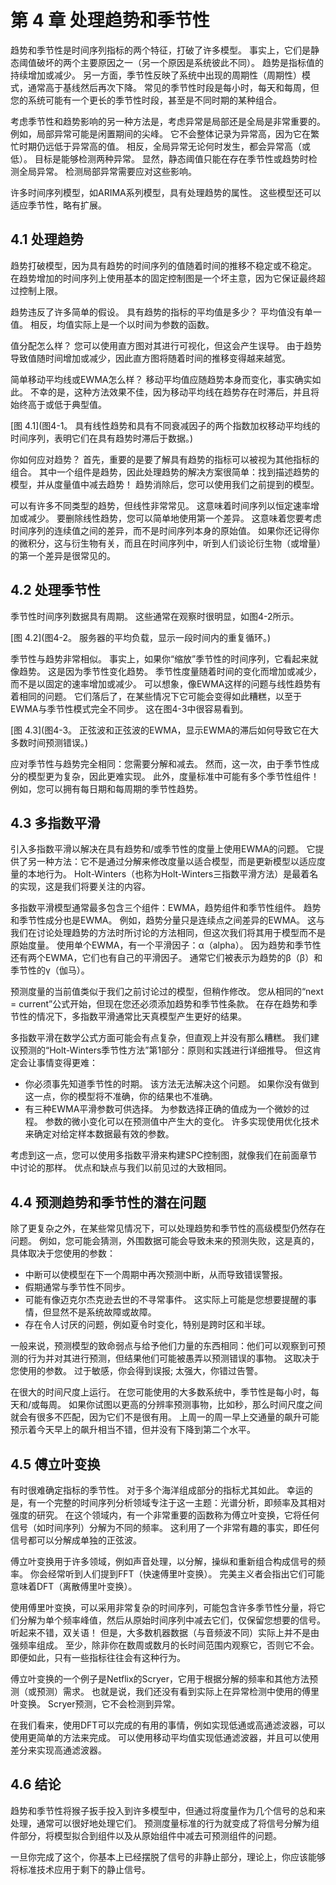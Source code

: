 # 第 4 章 处理趋势和季节性

趋势和季节性是时间序列指标的两个特征，打破了许多模型。 事实上，它们是静态阈值破坏的两个主要原因之一（另一个原因是系统彼此不同）。 趋势是指标值的持续增加或减少。 另一方面，季节性反映了系统中出现的周期性（周期性）模式，通常高于基线然后再次下降。 常见的季节性时段是每小时，每天和每周，但您的系统可能有一个更长的季节性时段，甚至是不同时期的某种组合。

考虑季节性和趋势影响的另一种方法是，考虑异常是局部还是全局是非常重要的。 例如，局部异常可能是闲置期间的尖峰。 它不会整体记录为异常高，因为它在繁忙时期仍远低于异常高的值。 相反，全局异常无论何时发生，都会异常高（或低）。 目标是能够检测两种异常。 显然，静态阈值只能在存在季节性或趋势时检测全局异常。 检测局部异常需要应对这些影响。

许多时间序列模型，如ARIMA系列模型，具有处理趋势的属性。 这些模型还可以适应季节性，略有扩展。

## 4.1 处理趋势

趋势打破模型，因为具有趋势的时间序列的值随着时间的推移不稳定或不稳定。 在趋势增加的时间序列上使用基本的固定控制图是一个坏主意，因为它保证最终超过控制上限。

趋势违反了许多简单的假设。 具有趋势的指标的平均值是多少？ 平均值没有单一值。 相反，均值实际上是一个以时间为参数的函数。

值分配怎么样？ 您可以使用直方图对其进行可视化，但这会产生误导。 由于趋势导致值随时间增加或减少，因此直方图将随着时间的推移变得越来越宽。

简单移动平均线或EWMA怎么样？ 移动平均值应随趋势本身而变化，事实确实如此。 不幸的是，这种方法效果不佳，因为移动平均线在趋势存在时滞后，并且将始终高于或低于典型值。

[图 4.1](图4-1。 具有线性趋势和具有不同衰减因子的两个指数加权移动平均线的时间序列，表明它们在具有趋势时滞后于数据。)

你如何应对趋势？ 首先，重要的是要了解具有趋势的指标可以被视为其他指标的组合。 其中一个组件是趋势，因此处理趋势的解决方案很简单：找到描述趋势的模型，并从度量值中减去趋势！ 趋势消除后，您可以使用我们之前提到的模型。

可以有许多不同类型的趋势，但线性非常常见。 这意味着时间序列以恒定速率增加或减少。 要删除线性趋势，您可以简单地使用第一个差异。 这意味着您要考虑时间序列的连续值之间的差异，而不是时间序列本身的原始值。 如果你还记得你的微积分，这与衍生物有关，而且在时间序列中，听到人们谈论衍生物（或增量）的第一个差异是很常见的。

## 4.2 处理季节性

季节性时间序列数据具有周期。 这些通常在观察时很明显，如图4-2所示。

[图 4.2](图4-2。 服务器的平均负载，显示一段时间内的重复循环。)

季节性与趋势非常相似。 事实上，如果你“缩放”季节性的时间序列，它看起来就像趋势。 这是因为季节性变化趋势。 季节性度量随着时间的变化而增加或减少，而不是以固定的速率增加或减少。 可以想象，像EWMA这样的问题与线性趋势有着相同的问题。 它们落后了，在某些情况下它可能会变得如此糟糕，以至于EWMA与季节性模式完全不同步。 这在图4-3中很容易看到。

[图 4.3](图4-3。 正弦波和正弦波的EWMA，显示EWMA的滞后如何导致它在大多数时间预测错误。)

应对季节性与趋势完全相同：您需要分解和减去。 然而，这一次，由于季节性成分的模型更为复杂，因此更难实现。 此外，度量标准中可能有多个季节性组件！ 例如，您可以拥有每日期和每周期的季节性趋势。

## 4.3 多指数平滑

引入多指数平滑以解决在具有趋势和/或季节性的度量上使用EWMA的问题。 它提供了另一种方法：它不是通过分解来修改度量以适合模型，而是更新模型以适应度量的本地行为。 Holt-Winters（也称为Holt-Winters三指数平滑方法）是最着名的实现，这是我们将要关注的内容。

多指数平滑模型通常最多包含三个组件：EWMA，趋势组件和季节性组件。 趋势和季节性成分也是EWMA。 例如，趋势分量只是连续点之间差异的EWMA。 这与我们在讨论处理趋势的方法时所讨论的方法相同，但这次我们将其用于模型而不是原始度量。 使用单个EWMA，有一个平滑因子：α（alpha）。 因为趋势和季节性还有两个EWMA，它们也有自己的平滑因子。 通常它们被表示为趋势的β（β）和季节性的γ（伽马）。

预测度量的当前值类似于我们之前讨论过的模型，但稍作修改。 您从相同的“next = current”公式开始，但现在您还必须添加趋势和季节性条款。 在存在趋势和季节性的情况下，多指数平滑通常比天真模型产生更好的结果。

多指数平滑在数学公式方面可能会有点复杂，但直观上并没有那么糟糕。 我们建议预测的“Holt-Winters季节性方法”第1部分：原则和实践进行详细推导。 但这肯定会让事情变得更难：

- 你必须事先知道季节性的时期。 该方法无法解决这个问题。 如果你没有做到这一点，你的模型将不准确，你的结果也不准确。
- 有三种EWMA平滑参数可供选择。 为参数选择正确的值成为一个微妙的过程。 参数的微小变化可以在预测值中产生大的变化。 许多实现使用优化技术来确定对给定样本数据最有效的参数。

考虑到这一点，您可以使用多指数平滑来构建SPC控制图，就像我们在前面章节中讨论的那样。 优点和缺点与我们以前见过的大致相同。

## 4.4 预测趋势和季节性的潜在问题

除了更复杂之外，在某些常见情况下，可以处理趋势和季节性的高级模型仍然存在问题。 例如，您可能会猜测，外围数据可能会导致未来的预测失败，这是真的，具体取决于您使用的参数：

- 中断可以使模型在下一个周期中再次预测中断，从而导致错误警报。
- 假期通常与季节性不同步。
- 可能有像迈克尔杰克逊去世的不寻常事件。 这实际上可能是您想要提醒的事情，但显然不是系统故障或故障。
- 存在令人讨厌的问题，例如夏令时变化，特别是跨时区和半球。

一般来说，预测模型的致命弱点与给予他们力量的东西相同：他们可以观察到可预测的行为并对其进行预测，但结果他们可能被愚弄以预测错误的事物。 这取决于您使用的参数。 过于敏感，你会得到误报; 太强大，你错过告警。

在很大的时间尺度上运行。 在您可能使用的大多数系统中，季节性是每小时，每天和/或每周。 如果你试图以更高的分辨率预测事物，比如秒，那么时间尺度之间就会有很多不匹配，因为它们不是很有用。 上周一的周一早上交通量的飙升可能预示着今天早上的飙升相当不错，但并没有下降到第二个水平。

## 4.5 傅立叶变换

有时很难确定指标的季节性。 对于多个海洋组成部分的指标尤其如此。 幸运的是，有一个完整的时间序列分析领域专注于这一主题：光谱分析，即频率及其相对强度的研究。 在这个领域内，有一个非常重要的函数称为傅立叶变换，它将任何信号（如时间序列）分解为不同的频率。 这利用了一个非常有趣的事实，即任何信号都可以分解成单独的正弦波。

傅立叶变换用于许多领域，例如声音处理，以分解，操纵和重新组合构成信号的频率。 你会经常听到人们提到FFT（快速傅里叶变换）。 完美主义者会指出它们可能意味着DFT（离散傅里叶变换）。


使用傅里叶变换，可以采用非常复杂的时间序列，可能包含许多季节性分量，将它们分解为单个频率峰值，然后从原始时间序列中减去它们，仅保留您想要的信号。 听起来不错，双关语！ 但是，大多数机器数据（与音频波不同）实际上并不是由强频率组成。 至少，除非你在数周或数月的长时间范围内观察它，否则它不会。 即便如此，只有一些指标往往会有这种行为。

傅立叶变换的一个例子是Netflix的Scryer，它用于根据分解的频率和其他方法预测（或预测）需求。 也就是说，我们还没有看到实际上在异常检测中使用的傅里叶变换。 Scryer预测，它不会检测到异常。

在我们看来，使用DFT可以完成的有用的事情，例如实现低通或高通滤波器，可以使用更简单的方法来完成。 可以使用移动平均值实现低通滤波器，并且可以使用差分来实现高通滤波器。

## 4.6 结论

趋势和季节性将猴子扳手投入到许多模型中，但通过将度量作为几个信号的总和来处理，通常可以很好地处理它们。 预测度量标准的行为就变成了将信号分解为组件部分，将模型拟合到组件以及从原始组件中减去可预测组件的问题。

一旦你完成了这个，你基本上已经摆脱了信号的非静止部分，理论上，你应该能够将标准技术应用于剩下的静止信号。
